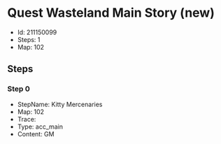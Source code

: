 # Quest Wasteland Main Story (new)

- Id: 211150099
- Steps: 1
- Map: 102

## Steps

### Step 0
- StepName:  Kitty Mercenaries
- Map:  102
- Trace:  
- Type:  acc_main
- Content:  GM


